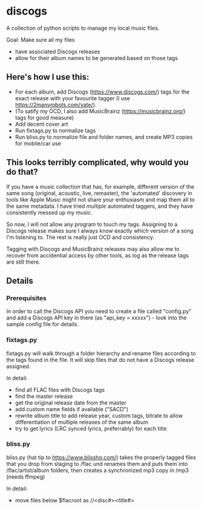 # discogs

A collection of python scripts to manage my local music files.

Goal: Make sure all my files
- have associated Discogs releases
- allow for their album names to be generated based on those tags

## Here's how I use this:
- For each album, add Discogs (https://www.discogs.com/) tags for the exact release with your favourite tagger (I use https://2manyrobots.com/yate/).
- (To satify my OCD, I also add MusicBrainz (https://musicbrainz.org/) tags for good measure) 
- Add decent cover art
- Run fixtags.py to normalize tags
- Run bliss.py to normalize file and folder names, and create MP3 copies for mobile/car use

## This looks terribly complicated, why would you do that?

If you have a music collection that has, for example, different version of the same song (original, acoustic, live, remaster), the 'automated' discovery in tools like Apple Music might not share your enthusiasm and map them all to the same metadata. I have tried *multiple* automated taggers, and they have consistently messed up my music.

So now, I will not allow any program to touch my tags. Assigning to a Discogs release makes sure I always know exactly which version of a song I'm listening to. The rest is really just OCD and consistency.

Tagging with Discogs and MusicBrainz releases may also allow me to recover from accidential access by other tools, as log as the release tags are still there.

## Details

### Prerequisites

In order to call the Discogs API you need to create a file called "config.py" and add a Discogs API key in there (as "api_key = xxxxx") - look into the sample config file for details.

### fixtags.py 

fixtags.py <folder> will walk through a folder hierarchy and rename files according to the tags found in the file. It will skip files that do not have a Discogs release assigned. 

In detail:
- find all FLAC files with Discogs tags
- find the master release
- get the original release date from the master
- add custom name fields if available ("SACD")
- rewrite album title to add release year, custom tags, bitrate to allow differentiation of multiple releases of the same album
- try to get lyrics (LRC synced lyrics, preferrably) for each title

### bliss.py

bliss.py (hat tip to https://www.blisshq.com/) takes the properly tagged files that you drop from staging to /flac und renames them and puts them into /flac/artist/album folders, then creates a synchronized mp3 copy in /mp3 (needs ffmpeg) 

In detail:
- move files below $flacroot as <album artist>/<album>/<disc#>_<title#>_<title> files
- check for tag errors and write album.csv file
- remove empty directories
- check for MP3 files with changed source FLAC files
- create missing MP3 files 

## Libraries and tools used

- Python Discogs client https://github.com/joalla/discogs_client
- Python tagger MusicTag https://github.com/KristoforMaynard/music-tag
- Python Dynamic Range calculation by https://github.com/janw/drmeter/
- Lyrics API by https://github.com/tranxuanthang/lrcget

## To Do

Make a proper requirements.txt file